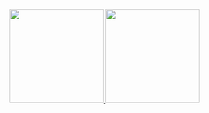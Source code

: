 <div style="display: flex; justify-content: center;">
  <a href="https://github.com/ruimachado23">
    <img height="170em" src="https://github-readme-stats.vercel.app/api?username=ruimachado23&theme=tokyonight&show_icons=true" />
    <img height="170em" src="https://github-readme-stats.vercel.app/api/top-langs/?username=ruimachado23&theme=tokyonight&layout=compact" />
  </a>
</div>

